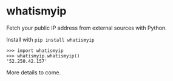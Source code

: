 # whatismyip
Fetch your public IP address from external sources with Python.

Install with `pip install whatismyip`

    >>> import whatismyip
    >>> whatismyip.whatismyip()
    '52.250.42.157'

More details to come.